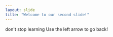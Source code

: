 ```yaml
---
layout: slide
title: "Welcome to our second slide!"
---
```

don't stop learning
Use the left arrow to go back!
